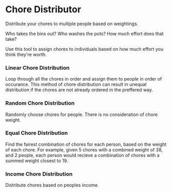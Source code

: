 # Chore Distributor

Distribute your chores to multiple people based on weightings.

Who takes the bins out? Who washes the pots? How much effort does that take?

Use this tool to assign chores to individuals based on how much effort you think they're worth.


### Linear Chore Distribution

Loop through all the chores in order and assign them to people in order of occurance. 
This method of chore distribution can result in unequal distribution if the chores are not already ordered in the preffered way.

### Random Chore Distribution

Randomly choose chores for people. There is no consideration of chore weight.

### Equal Chore Distribution

Find the fairest combination of chores for each person, based on the weight of each chore.
For example, given 5 chores with a combined weight of 38, and 2 people, each person would recieve
a combination of chores with a summed weight closest to 19.

### Income Chore Distribution

Distribute chores based on peoples income.



